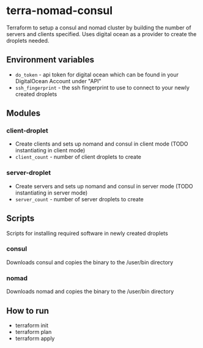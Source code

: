 # terra-nomad-consul
Terraform to setup a consul and nomad cluster by building the number of servers and clients specified.
Uses digital ocean as a provider to create the droplets needed.

## Environment variables
* `do_token` - api token for digital ocean which can be found in your DigitalOcean Account under "API"
* `ssh_fingerprint` - the ssh fingerprint to use to connect to your newly created droplets

## Modules
### client-droplet 
* Create clients and sets up nomand and consul in client mode (TODO instantiating in client mode)
* `client_count` - number of client droplets to create

### server-droplet 
* Create servers and sets up nomand and consul in server mode (TODO instantiating in server mode)
* `server_count` - number of server droplets to create

## Scripts
Scripts for installing required software in newly created droplets

### consul
Downloads consul and copies the binary to the /user/bin directory

### nomad
Downloads nomad and copies the binary to the /user/bin directory

## How to run
* terraform init
* terraform plan
* terraform apply
